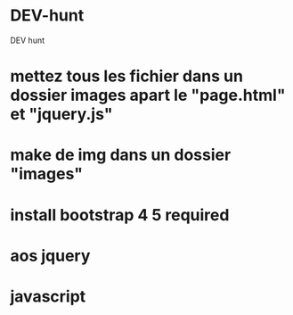 # DEV-hunt
DEV hunt
# mettez tous les fichier dans un dossier images apart le "page.html"   et "jquery.js"
# make de img dans un dossier "images"
# install bootstrap 4 5 required
# aos jquery
# javascript
